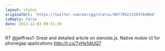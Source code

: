 ```yaml
---
layout: status
originalUrl: 'https://twitter.com/marcgg/status/407789211593764864'
isReply: false
date: 2013-12-03 08:31:39
---
```


RT @jjeffries1: Great and detailed article on steroids.js. Native mobie UI for phonegap applications
http://t.co/7yHs1diUQ7
